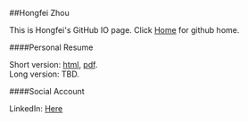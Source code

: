 ##Hongfei Zhou

This is Hongfei's GitHub IO page. Click [Home](https://github.com/hongfei) for github home.

####Personal Resume

Short version: [html](/resume/hongfei), [pdf](/resume/hongfei.pdf).  
Long version: TBD.  

####Social Account

LinkedIn: [Here](https://www.linkedin.com/in/hongfei/)